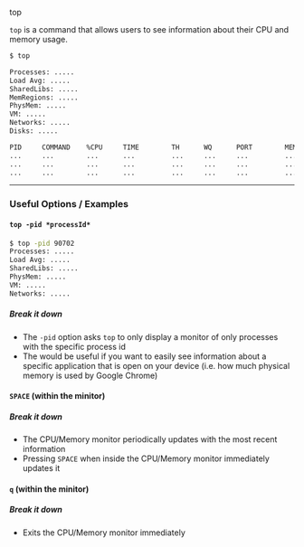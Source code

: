 top

`top` is a command that allows users to see information about their CPU and memory usage.

<!-- one line explanation would go here -->

<!-- minimal example -->

```bash
$ top

Processes: .....
Load Avg: .....
SharedLibs: .....
MemRegions: .....
PhysMem: .....
VM: .....
Networks: .....
Disks: .....

PID     COMMAND    %CPU     TIME        TH      WQ      PORT        MEM     ......
...     ...        ...      ...         ...     ...     ...         ...
...     ...        ...      ...         ...     ...     ...         ...
...     ...        ...      ...         ...     ...     ...         ...

```

---

### Useful Options / Examples

#### `top -pid *processId*`

```bash
$ top -pid 90702
Processes: .....
Load Avg: .....
SharedLibs: .....
PhysMem: .....
VM: .....
Networks: .....
```

##### Break it down

-   The `-pid` option asks `top` to only display a monitor of only processes
    with the specific process id
-   The would be useful if you want to easily see information about a
    specific application that is open on your device (i.e. how much physical
    memory is used by Google Chrome)

#### `SPACE` (within the minitor)

##### Break it down

-   The CPU/Memory monitor periodically updates with the most recent information
-   Pressing `SPACE` when inside the CPU/Memory monitor immediately updates it

#### `q` (within the minitor)

##### Break it down

-   Exits the CPU/Memory monitor immediately
